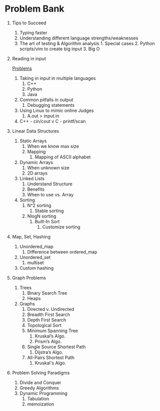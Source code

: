 Problem Bank
================
1. Tips to Succeed
   1. Typing faster
   2. Understanding different language strengths/weaknesses
   3. The art of testing & Algorithm analysis
	 		1. Special cases
	 		2. Python scripts/vim to create big input
	 		3. Big O
1. Reading in input

	[Problems](https://github.com/progteam/problem-bank/blob/master/input.md)

   1. Taking in input in multiple languages
      1. C++
      2. Python
      3. Java
   1. Common pitfalls in output
      1. Debugging statements
   1. Using Linux to mimic online Judges
      1. A.out > input.in
   1. C++ - cin/cout v C - printf/scan
1. Linear Data Structures
   1. Static Arrays
      1. When we know max size
      2. Mapping
         1. Mapping of ASCII alphabet
   1. Dynamic Arrays
      1. When unknown size
      2. 2D arrays
   1. Linked Lists
      1. Understand Structure 
      2. Benefits
      3. When to use vs. Array
   1. Sorting
      1. N^2 sorting
         1. Stable sorting
      1. NlogN sorting
         1. Built-In Sort
            1. Customize sorting
1. Map, Set, Hashing
   1. Unordered_map
      1. Difference between ordered_map
   1. Unordered_set
      1. multiset
   1. Custom hashing
1. Graph Problems
   1. Trees
      1. Binary Search Tree
      2. Heaps
   1. Graphs
      1. Directed v. Undirected
      2. Breadth First Search
      3. Depth First Search
      4. Topological Sort
      5. Minimum Spanning Tree
         1. Kruskal’s Algo.
         2. Prism’s Algo.
      1. Single Source Shortest Path
         1. Dijstra’s Algo.
      1. All-Pairs Shortest Path
         1. Kruskal's Algo.
1. Problem Solving Paradigms
   1. Divide and Conquer
   2. Greedy Algorithms
   3. Dynamic Programming
      1. Tabulation
      2. memoization
